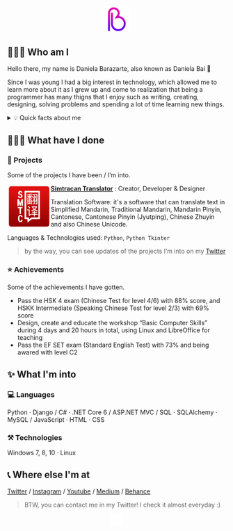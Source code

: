 

<p align="center">
<img height="auto" width="12%" src="https://github.com/danielabai/danielabai/blob/main/logo/gif/2g.gif?raw=true"/>
<p>
  
## 👩🏼‍💻 Who am I

Hello there, my name is Daniela Barazarte, also known as Daniela Bai 🤍

Since I was young I had a big interest in technology, which allowed me to learn more about it as I grew up and come to realization that being a programmer has many thigns that I enjoy such as writing, creating, designing, solving problems and spending a lot of time learning new things.

<p>
<div>
<details>
  <summary> 💡 Quick facts about me</summary>

- 🇻🇪 Right now I live in my home country Venezuela

- 🐍 I can speak multiple languages as English (C1-C2), Mandarin Chinese (B2) and Portuguese (B1)… and if you want to count it, Python too!

- ✍🏻 I post some of my experiences and research results on my [Personal Blog](https://danielabai.medium.com/) and sometimes on my [Youtube Account](https://www.youtube.com/channel/UCR27ZeJPvnTQpPIdU9JKpnw)

- 👩🏼‍🎨 I’m also into Graphic Design and my personal Portafolio is available on [Behance](https://www.behance.net/danielabai)

- 👩🏼‍💻 But right now I’m mainly working on my ability as a programmer posting new projects here on GitHub
</details>
<p>
 
## 👷🏼‍♀️ What have I done

### 🚀 Projects

Some of the projects I have been / I’m into.

<img align="left" height="100px" width="100px" alt="Simtracan Translator Logo" src="https://github.com/danielabai/danielabai/blob/main/projects/Simtracan%20Translator.png?raw=true"/>

**[Simtracan Translator](https://github.com/danielabai/simtracan-translator)** : Creator, Developer & Designer

Translation Software: it's a software that can translate text in Simplified Mandarin, Traditional Mandarin, Mandarin Pinyin, Cantonese, Cantonese Pinyin (Jyutping), Chinese Zhuyin and also Chinese Unicode.

Languages & Technologies used: `Python`, `Python Tkinter`

  
> by the way, you can see updates of the projects I’m into on my [Twitter](https://twitter.com/danielabai8)
> 

### ⭐ Achievements

Some of the achievements I have gotten.

- Pass the HSK 4 exam (Chinese Test for level 4/6) with 88% score, and HSKK Intermediate (Speaking Chinese Test for level 2/3) with 69% score
- Design, create and educate the workshop “Basic Computer Skills” during 4 days and 20 hours in total, using Linux and LibreOffice for teaching
- Pass the EF SET exam (Standard English Test) with 73% and being awared with level C2

## ✨ What I'm into

### 💻 Languages

Python · Django / C# · .NET Core 6 / ASP.NET MVC / SQL · SQLAlchemy · MySQL / JavaScript · HTML · CSS 

### ⚒️ Technologies

Windows 7, 8, 10 · Linux

## 📞 Where else I'm at

[Twitter](https://twitter.com/danielabai8) / [Instagram](https://instagram.com/danielabai8)  / [Youtube](https://www.youtube.com/channel/UCR27ZeJPvnTQpPIdU9JKpnw)  / [Medium](https://danielabai.medium.com/)  / [Behance](https://www.behance.net/danielabai)
<p>

> BTW, you can contact me in my Twitter! I check it almost everyday :)
>
  

<p align="center">
<img height="auto" width="5%" alt="Daniela Bai Logo (in GIF)" src="https://github.com/danielabai/danielabai/blob/main/logo/gif/Black2White.gif?raw=true"/>
</p>
